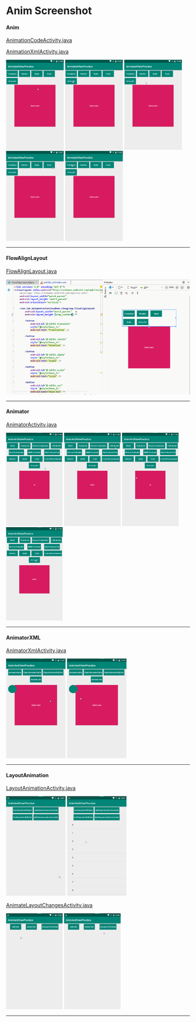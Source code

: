 # Anim  Screenshot


#### Anim

[AnimationCodeActivity.java](https://github.com/103style/AnimAndCustomViewDemo/tree/master/app/src/main/java/com/lxk/animandcustomviewdemo/anim/AnimationCodeActivity.java)

[AnimationXmlActivity.java](https://github.com/103style/AnimAndCustomViewDemo/tree/master/app/src/main/java/com/lxk/animandcustomviewdemo/anim/AnimationXmlActivity.java)

<img src="https://github.com/103style/AnimAndCustomViewDemo/blob/master/gif/anim_xml/alpha.gif"  height="246" width="158"> <img src="https://github.com/103style/AnimAndCustomViewDemo/blob/master/gif/anim_xml/anim_set_xml.gif"  height="246" width="158"> <img src="https://github.com/103style/AnimAndCustomViewDemo/blob/master/gif/anim_xml/rotation.gif"  height="246" width="158"> <img src="https://github.com/103style/AnimAndCustomViewDemo/blob/master/gif/anim_xml/scale.gif"  height="246" width="158"> <img src="https://github.com/103style/AnimAndCustomViewDemo/blob/master/gif/anim_xml/translation.gif"  height="246" width="158"> 

---

#### FlowAlignLayout

[FlowAlignLayout.java](https://github.com/103style/AnimAndCustomViewDemo/tree/master/app/src/main/java/com/lxk/animandcustomviewdemo/viewgroup/FlowAlignLayout.java)

![FlowAlignLayout.gif](https://github.com/103style/AnimAndCustomViewDemo/blob/master/gif/viewgroup/FlowAlignLayout.gif)

---

#### Animator
[AnimatorActivity.java](https://github.com/103style/AnimAndCustomViewDemo/tree/master/app/src/main/java/com/lxk/animandcustomviewdemo/animator/AnimatorActivity.java)

<img src="https://github.com/103style/AnimAndCustomViewDemo/blob/master/gif/animator/transaltion.gif"  height="255" width="155"> <img src="https://github.com/103style/AnimAndCustomViewDemo/blob/master/gif/animator/evaluator.gif"  height="255" width="155"> <img src="https://github.com/103style/AnimAndCustomViewDemo/blob/master/gif/animator/ObjectAnimator.gif"  height="255" width="155"> <img src="https://github.com/103style/AnimAndCustomViewDemo/blob/master/gif/animator/AnimatorSet.gif"  height="255" width="155"> 

---

#### AnimatorXML
[AnimatorXmlActivity.java](https://github.com/103style/AnimAndCustomViewDemo/tree/master/app/src/main/java/com/lxk/animandcustomviewdemo/animator/AnimatorXmlActivity.java)

<img src="https://github.com/103style/AnimAndCustomViewDemo/blob/master/gif/animator_xml/XmlAnimator.gif"  height="272" width="163"> <img src="https://github.com/103style/AnimAndCustomViewDemo/blob/master/gif/animator_xml/menuAnim.gif"  height="272" width="163"> 

---

#### LayoutAnimation
[LayoutAnimationActivity.java](https://github.com/103style/AnimAndCustomViewDemo/tree/master/app/src/main/java/com/lxk/animandcustomviewdemo/layoutAnimation/LayoutAnimationActivity.java)

<img src="https://github.com/103style/AnimAndCustomViewDemo/blob/master/gif/layoutanimation/listviewLayoutAnimation.gif"  height="272" width="163"> <img src="https://github.com/103style/AnimAndCustomViewDemo/blob/master/gif/layoutanimation/gridviewLayoutAnimation.gif"  height="272" width="163"> 


[AnimateLayoutChangesActivity.java](https://github.com/103style/AnimAndCustomViewDemo/tree/master/app/src/main/java/com/lxk/animandcustomviewdemo/layoutAnimation/AnimateLayoutChangesActivity.java)

<img src="https://github.com/103style/AnimAndCustomViewDemo/blob/master/gif/layoutanimation/defaultLayoutTransition.gif"  height="262" width="155"> <img src="https://github.com/103style/AnimAndCustomViewDemo/blob/master/gif/layoutanimation/updateLayoutTransition.gif"  height="262" width="155">


---
